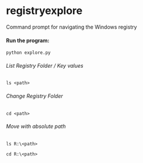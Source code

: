 # registryexplore
Command prompt for navigating the Windows registry

#### Run the program: 

`python explore.py`

###### List Registry Folder / Key values

`ls <path>`

###### Change Registry Folder

`cd <path>`

###### Move with absolute path

`ls R:\<path>`

`cd R:\<path>`
